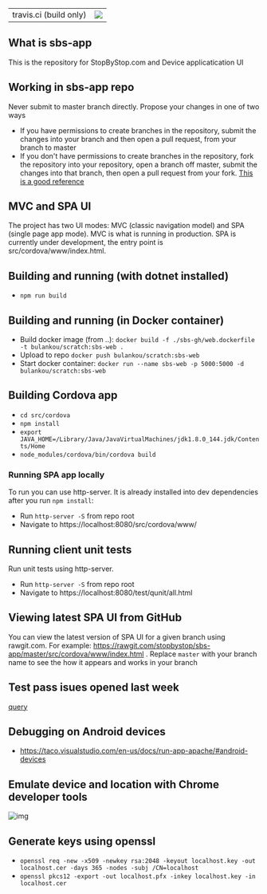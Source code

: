 <table>
  <tr>
    <td>travis.ci (build only)</td>
    <td>
      <a href="https://travis-ci.org/stopbystop/sbs-app">
        <img src="https://travis-ci.org/stopbystop/sbs-app.svg?branch=master" />
      </a>
    </td>
  </tr>
</table>


## What is sbs-app
This is the repository for StopByStop.com and Device applicatication UI

## Working in sbs-app repo
Never submit to master branch directly. Propose your changes in one of two ways
* If you have permissions to create branches in the repository, submit the changes into your branch and then open a pull request, from your branch to master
* If you don't have permissions to create branches in the repository, fork the repository into your repository, open a branch off master, submit the changes into that branch, then open a pull request from your fork. [This is a good reference](https://gist.github.com/Chaser324/ce0505fbed06b947d962)

## MVC and SPA UI
The project has two UI modes: MVC (classic navigation model) and SPA (single page app mode). MVC is what is running in production. SPA is currently under development, the entry point is src/cordova/www/index.html.

## Building and running (with dotnet installed)
* ``npm run build``

## Building and running (in Docker container)
* Build docker image (from ..): ``docker build -f ./sbs-gh/web.dockerfile -t bulankou/scratch:sbs-web .``
* Upload to repo ``docker push bulankou/scratch:sbs-web``
* Start docker container: ``docker run --name sbs-web -p 5000:5000 -d bulankou/scratch:sbs-web``

## Building Cordova app
* ``cd src/cordova``
* ``npm install``
* ``export JAVA_HOME=/Library/Java/JavaVirtualMachines/jdk1.8.0_144.jdk/Contents/Home``
* ``node_modules/cordova/bin/cordova build``

### Running SPA app locally
To run you can use http-server. It is already installed into dev dependencies after you run `npm install`:
* Run `http-server -S`  from repo root
* Navigate to https://localhost:8080/src/cordova/www/

## Running client unit tests
Run unit tests using http-server.
* Run `http-server -S`  from repo root
* Navigate to https://localhost:8080/test/qunit/all.html

## Viewing latest SPA UI from GitHub
You can view the latest version of SPA UI for a given branch using rawgit.com. For example: https://rawgit.com/stopbystop/sbs-app/master/src/cordova/www/index.html . Replace `master` with your branch name to see the how it appears and works in your branch

## Test pass isues opened last week
[query](https://github.com/stopbystop/sbs-app/issues?utf8=%E2%9C%93&q=is%3Aissue%20scenario%20created%3A%3E2016-10-26)    

## Debugging on Android devices
* https://taco.visualstudio.com/en-us/docs/run-app-apache/#android-devices

## Emulate device and location with Chrome developer tools
![img](http://i.imgur.com/7BHkQUD.png)

## Generate keys using openssl
* ``openssl req -new -x509 -newkey rsa:2048 -keyout localhost.key -out localhost.cer -days 365 -nodes -subj /CN=localhost``
* ``openssl pkcs12 -export -out localhost.pfx -inkey localhost.key -in localhost.cer``





